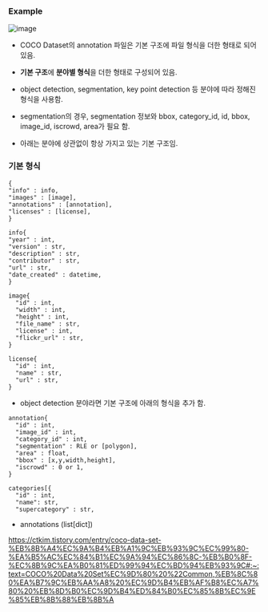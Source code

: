
### Example

![image](https://github.com/sandartchip/TIL/assets/15938354/3a063708-8542-4b3f-8df1-9395805cbd09)

- COCO Dataset의 annotation 파일은 기본 구조에 파일 형식을 더한 형태로 되어 있음. 

- **기본 구조**에 **분야별 형식**을 더한 형태로 구성되어 있음.
- object detection, segmentation, key point detection 등 분야에 따라 정해진 형식을 사용함.

- segmentation의 경우, segmentation 정보와 bbox, category_id, id, bbox, image_id, iscrowd, area가 필요 함.

- 아래는 분야에 상관없이 항상 가지고 있는 기본 구조임.

### 기본 형식 
```
{
"info" : info, 
"images" : [image], 
"annotations" : [annotation], 
"licenses" : [license],
}

info{
"year" : int, 
"version" : str, 
"description" : str, 
"contributor" : str, 
"url" : str, 
"date_created" : datetime,
}
 
image{
  "id" : int, 
  "width" : int, 
  "height" : int, 
  "file_name" : str, 
  "license" : int, 
  "flickr_url" : str, 
}

license{
  "id" : int, 
  "name" : str, 
  "url" : str,
}
```

- object detection 분야라면 기본 구조에 아래의 형식을 추가 함.
```
annotation{
  "id" : int, 
  "image_id" : int, 
  "category_id" : int, 
  "segmentation" : RLE or [polygon], 
  "area" : float, 
  "bbox" : [x,y,width,height], 
  "iscrowd" : 0 or 1,
}

categories[{
  "id" : int,
  "name": str,
  "supercategory" : str,
```

- annotations (list[dict])

https://ctkim.tistory.com/entry/coco-data-set-%EB%8B%A4%EC%9A%B4%EB%A1%9C%EB%93%9C%EC%99%80-%EA%B5%AC%EC%84%B1%EC%9A%94%EC%86%8C-%EB%B0%8F-%EC%8B%9C%EA%B0%81%ED%99%94%EC%BD%94%EB%93%9C#:~:text=COCO%20Data%20Set%EC%9D%80%20%22Common,%EB%8C%80%EA%B7%9C%EB%AA%A8%20%EC%9D%B4%EB%AF%B8%EC%A7%80%20%EB%8D%B0%EC%9D%B4%ED%84%B0%EC%85%8B%EC%9E%85%EB%8B%88%EB%8B%A

